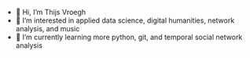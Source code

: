 - 👋 Hi, I’m Thijs Vroegh
- 👀 I’m interested in applied data science, digital humanities, network analysis, and music
- 🌱 I’m currently learning more python, git, and temporal social network analysis

<!---
ThijsVroegh/ThijsVroegh is a ✨ special ✨ repository because its `README.md` (this file) appears on your GitHub profile.
You can click the Preview link to take a look at your changes.
--->
